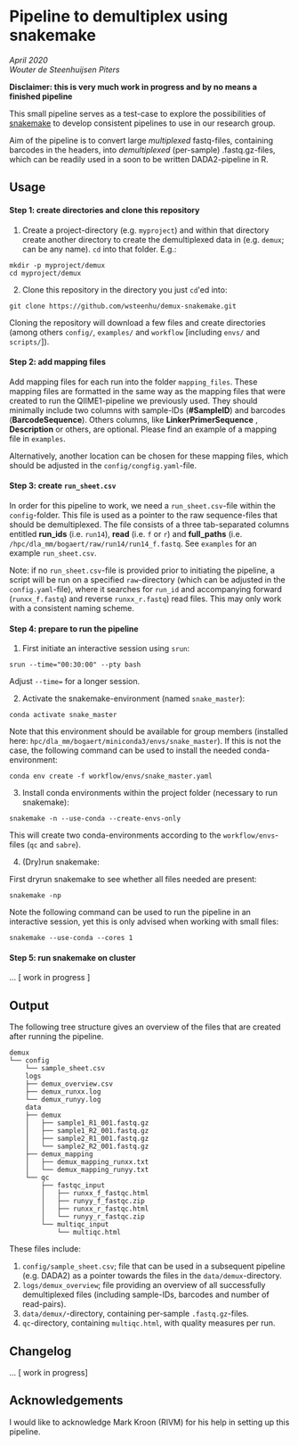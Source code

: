 # Pipeline to demultiplex using snakemake
_April 2020_  
_Wouter de Steenhuijsen Piters_

**Disclaimer: this is very much work in progress and by no means a finished pipeline**

This small pipeline serves as a test-case to explore the possibilities of [snakemake](https://academic.oup.com/bioinformatics/article/28/19/2520/290322) to develop consistent pipelines to use in our research group.

Aim of the pipeline is to convert large _multiplexed_ fastq-files, containing barcodes in the headers, into _demultiplexed_ (per-sample) .fastq.gz-files, which can be readily used in a soon to be written DADA2-pipeline in R.

## Usage

#### Step 1: create directories and clone this repository

1. Create a project-directory (e.g. `myproject`) and within that directory create another directory to create the demultiplexed data in (e.g. `demux`; can be any name). `cd` into that folder. E.g.:

```
mkdir -p myproject/demux
cd myproject/demux
```

2. Clone this repository in the directory you just `cd`'ed into:

```{shell}
git clone https://github.com/wsteenhu/demux-snakemake.git
```

Cloning the repository will download a few files and create directories (among others `config/`, `examples/` and `workflow` [including `envs/` and `scripts/`]).

#### Step 2: add mapping files

Add mapping files for each run into the folder `mapping_files`. These mapping files are formatted in the same way as the mapping files that were created to run the QIIME1-pipeline we previously used. They should minimally include two columns with sample-IDs (**#SampleID**) and barcodes (**BarcodeSequence**). Others columns, like **LinkerPrimerSequence** , **Description** or others, are optional. Please find an example of a mapping file in `examples`.

Alternatively, another location can be chosen for these mapping files, which should be adjusted in the `config/congfig.yaml`-file.

#### Step 3: create `run_sheet.csv`

In order for this pipeline to work, we need a `run_sheet.csv`-file within the `config`-folder. This file is used as a pointer to the raw sequence-files that should be demultiplexed.
The file consists of a three tab-separated columns entitled **run_ids** (i.e. `run14`), **read** (i.e. `f` or `r`) and **full_paths** (i.e. `/hpc/dla_mm/bogaert/raw/run14/run14_f.fastq`. See `examples` for an example `run_sheet.csv`. 

Note: if no `run_sheet.csv`-file is provided prior to initiating the pipeline, a script will be run on a specified `raw`-directory (which can be adjusted in the `config.yaml`-file), where it searches for `run_id` and accompanying forward (`runxx_f.fastq`) and reverse `runxx_r.fastq`) read files. This may only work with a consistent naming scheme.

#### Step 4: prepare to run the pipeline

1. First initiate an interactive session using `srun`:
```
srun --time="00:30:00" --pty bash
```

Adjust `--time=` for a longer session.

2. Activate the snakemake-environment (named `snake_master`):
```
conda activate snake_master
```

Note that this environment should be available for group members (installed here: `hpc/dla_mm/bogaert/miniconda3/envs/snake_master`). 
If this is not the case, the following command can be used to install the needed conda-environment:

```
conda env create -f workflow/envs/snake_master.yaml
```

3. Install conda environments within the project folder (necessary to run snakemake):

```
snakemake -n --use-conda --create-envs-only
```

This will create two conda-environments according to the `workflow/envs`-files (`qc` and `sabre`).

4. (Dry)run snakemake:

First dryrun snakemake to see whether all files needed are present:

```
snakemake -np
```

Note the following command can be used to run the pipeline in an interactive session, yet this is only advised when working with small files:

```
snakemake --use-conda --cores 1
```

#### Step 5: run snakemake on cluster

... [ work in progress ]

## Output

The following tree structure gives an overview of the files that are created after running the pipeline.

```
demux
└── config
    └── sample_sheet.csv
    logs
    ├── demux_overview.csv
    ├── demux_runxx.log
    └── demux_runyy.log
    data
    ├── demux
    │   ├── sample1_R1_001.fastq.gz
    │   ├── sample1_R2_001.fastq.gz
    │   ├── sample2_R1_001.fastq.gz
    │   └── sample2_R2_001.fastq.gz
    ├── demux_mapping
    │   ├── demux_mapping_runxx.txt
    │   └── demux_mapping_runyy.txt
    └── qc
        ├── fastqc_input
        │   ├── runxx_f_fastqc.html
        │   ├── runyy_f_fastqc.zip
        │   ├── runxx_r_fastqc.html
        │   └── runyy_r_fastqc.zip
        └── multiqc_input
            └── multiqc.html
```

These files include:
1. `config/sample_sheet.csv`; file that can be used in a subsequent pipeline (e.g. DADA2) as a pointer towards the files in the `data/demux`-directory.
2. `logs/demux_overview`; file providing an overview of all successfully demultiplexed files (including sample-IDs, barcodes and number of read-pairs).
3. `data/demux/`-directory, containing per-sample `.fastq.gz`-files.
4. `qc`-directory, containing `multiqc.html`, with quality measures per run.

## Changelog

... [ work in progress]

## Acknowledgements

I would like to acknowledge Mark Kroon (RIVM) for his help in setting up this pipeline.

